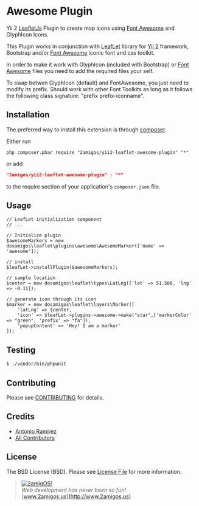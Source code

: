 Awesome Plugin
==============

Yii 2 [LeafletJs](http://leafletjs.com/) Plugin to create map icons using [Font Awesome](http://fontawesome.io/) and GlyphIcon Icons.

This Plugin works in conjunction with [LeafLet](https://github.com/2amigos/yii2-leaflet-extension)
library for [Yii 2](https://github.com/yiisoft/yii2) framework, Bootstrap and/or [Font Awesome](http://fontawesome.io/) iconic font and css toolkit. 

In order to make it work with GlyphIcon (included with Bootstrap) or [Font Awesome](http://fontawesome.io/) files you need to add the required files your self.

To swap betwen GlyphIcon (default) and FontAwesome, you just need to modify its prefix. Should work with other Font Toolkits as long as it follows the following class signature: "prefix prefix-iconname".

Installation
------------
The preferred way to install this extension is through [composer](http://getcomposer.org/download/).

Either run

```
php composer.phar require "2amigos/yii2-leaflet-awesome-plugin" "*"
```
or add

```json
"2amigos/yii2-leaflet-awesome-plugin" : "*"
```

to the require section of your application's `composer.json` file.

Usage
-----

```
// LeafLet initialization component
// ...

// Initialize plugin
$awesomeMarkers = new dosamigos\leaflet\plugins\awesome\AwesomeMarker(['name' => 'awesome']);

// install
$leafLet->installPlugin($awesomeMarkers);

// sample location
$center = new dosamigos\leaflet\types\LatLng(['lat' => 51.508, 'lng' => -0.11]);

// generate icon through its icon
$marker = new dosamigos\leaflet\layers\Marker([
    'latLng' => $center,
    'icon' => $leafLet->plugins->awesome->make("star",['markerColor' => "green", 'prefix' => "fa"]),
    'popupContent' => 'Hey! I am a marker'
]);

```

Testing
-------

```bash
$ ./vendor/bin/phpunit
```

Contributing
------------

Please see [CONTRIBUTING](CONTRIBUTING.md) for details.

Credits
-------

- [Antonio Ramirez](https://github.com/tonydspaniard)
- [All Contributors](../../contributors)

License
-------

The BSD License (BSD). Please see [License File](LICENSE.md) for more information.

> [![2amigOS!](http://www.gravatar.com/avatar/55363394d72945ff7ed312556ec041e0.png)](http://www.2amigos.us)  
<i>Web development has never been so fun!</i>  
[www.2amigos.us](http://www.2amigos.us)
